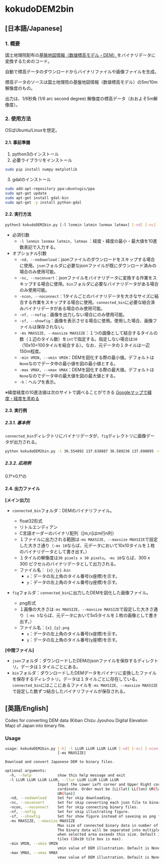﻿# kokudoDEM2bin

##  [日本語/Japanese]

### 1. 概要

国土地理院配布の[基盤地図情報（数値標高モデル・DEM）](https://fgd.gsi.go.jp/download/ref_dem.html)をバイナリデータに変換するためのコード。

自動で標高データのダウンロードからバイナリファイルや画像ファイルを生成。

標高データのソースは国土地理院の基盤地図情報（数値標高モデル）の5m/10m解像度のもの。

出力は、1/6秒角 (1/6 arc second degree) 解像度の標高データ（おおよそ5m解像度）。



### 2. 使用方法

OSはUbuntu/Linuxを想定。



#### 2.1. 事前準備

1. python3のインストール
2. 必要ライブラリをインストール

```bash
sudo pip install numpy matplotlib
```

3. gdalのインストール

```bash
sudo add-apt-repository ppa:ubuntugis/ppa
sudo apt-get update
sudo apt-get install gdal-bin
sudo apt-get -y install python-gdal
```



#### 2.2. 実行方法

``` bash
python3 kokudoDEM2bin.py [-l lonmin latmin lonmax latmax] [-nd] [-nc] [-ncon] [-nf] [-ms MAXSIZE] [-h] [-min] [-max]
```

* 必須引数
  * `-l lonmin lonmax latmin, latmax` ：経度・緯度の最小・最大値を10進数表記で入力する。
* オプショナル引数
  * `-nd, --nodownload`：jsonファイルのダウンロードをスキップする場合に使用。`json`フォルダに必要なjsonファイルが既にダウンロード済みの場合のみ使用可能。
  * `-nc, --noconvert`：jsonファイルをバイナリデータに変換する作業をスキップする場合に使用。`bin`フォルダに必要なバイナリデータがある場合のみ使用可能。
  * `-ncon, --noconnect`：1タイルごとのバイナリデータを大きなサイズに結合する作業をスキップする場合に使用。`connected_bin`に必要な結合済みバイナリデータがある場合のみ使用可能。
  * `-nf, --nofig`：画像を出力しない場合にのみ使用可能。
  * `-sf, --showfig`：画像を表示させる場合に使用。使用した場合、画像ファイルは保存されない。
  * `-ms MAXSIZE, --maxsize MAXSIZE`：１つの画像として結合するタイルの数（１辺のタイル数）を`int`で指定する。指定しない場合は`10`（10x10=100タイルを結合する）。なお、元データの１タイルは一辺150m程度。
  * `-min VMIN, --vmin VMIN`：DEMを図化する際の最小値。デフォルトは`None`なのでデータ中の最小値を図の最小値とする。
  * `-max VMAX, --vmax VMAX`：DEMを図化する際の最大値。デフォルトは`None`なのでデータ中の最大値を図の最大値とする。
  * `-h`：ヘルプを表示。

※緯度経度の10進法値は次のサイトで調べることができる [Googleマップで緯度・経度を求める](https://user.numazu-ct.ac.jp/~tsato/webmap/sphere/coordinates/advanced.html)



#### 2.3. 実行例

##### 2.3.1. 基本例

`connected_bin`ディレクトリにバイナリデータが、`fig`ディレクトリに画像データが出力される。

```bash
python kokudoDEM2bin.py -l 36.554892 137.638887 36.589236 137.698095 -ms 100 --vmin 1000
```



##### 2.3.2. 応用例

0.1°×0.1°の



#### 2.4. 出力ファイル

__[メイン出力]__

* `connected_bin`フォルダ：DEMのバイナリファイル。
  * float32形式
  * リトルエンディアン
  * C言語オーダーのバイナリ配列（[m,n]はm行n列）
  * １ファイルに出力される範囲は`-ms MAXSIZE, --maxsize MAXSIZE`で設定した大きさ通り（`-ms 10`ならば、元データにおいて10x10タイルを１枚のバイナリデータとして書き出す。）
  * １タイルの解像度は`30 pixels x 30 pixels`。`-ms 10`ならば、300 x 300 ピクセルのバイナリデータとして出力される。
  * ファイル名： `{x}_{y}.bin`
    * `x`：データの左上角のタイル番号(x座標)を示す。
    * `y`：データの左上角のタイル番号(y座標)を示す。



* `fig`フォルダ：`connected_bin`に出力したDEMを図化した画像ファイル。
  * png形式
  * １画像の大きさは`-ms MAXSIZE, --maxsize MAXSIZE`で設定した大きさ通り（`-ms 5`ならば、元データにおいて5x5タイルを１枚の画像として書き出す。）
  * ファイル名：`{x}_{y}.png`
    * `x`：データの左上角のタイル番号(x座標)を示す。
    * `y`：データの左上角のタイル番号(y座標)を示す。



__[中間ファイル]__

* `json`フォルダ：ダウンロードしたDEMのjsonファイルを保存するディレクトリ。データは１タイルごとにある。
* `bin`フォルダ：ダウンロードしたDEMデータをバイナリに変換したファイルを保存するディレクトリ。データは１タイルごとに存在している。`connected_bin`にはここにあるファイルを`-ms MAXSIZE, --maxsize MAXSIZE`で設定した数ずつ結合したバイナリファイルが保存される。



## [英語/English]

Codes for converting DEM data (Kiban Chizu Jyouhou Digital Elevation Map) of Japan into binary file.



### Usage

```bash
usage: kokudoDEM2bin.py [-h] -l LLUR LLUR LLUR LLUR [-nd] [-nc] [-ncon] [-nf]
                        [-ms MAXSIZE]

Download and convert Japanese DEM to binary files.

optional arguments:
  -h, --help            show this help message and exit
  -l LLUR LLUR LLUR LLUR, --llur LLUR LLUR LLUR LLUR
                        Input the Lower Left corner and Upper Right corner
                        cordinate. Order must be [LL(lat) LL(lon) UR(lat)
                        UR(lon)]
  -nd, --nodownload     Set for skip downloading.
  -nc, --noconvert      Set for skip converting each json file to binary.
  -ncon, --noconnect    Set for skip connecting binary files.
  -nf, --nofig          Set for skip illustrating figure.
  -sf, --showfig        Set for show figure instead of saveing as png file.
  -ms MAXSIZE, --maxsize MAXSIZE
                        Max size of connected binary data in number of tiles.
                        The binary data will be separated into multiple files
                        when selected area exceeds this size. Default is 10
                        tiles (10x10 tile box is max).
  -min VMIN, --vmin VMIN
                        vmin value of DEM illustration. Default is None.
  -max VMAX, --vmax VMAX
                        vmax value of DEM illustration. Default is None.
```

